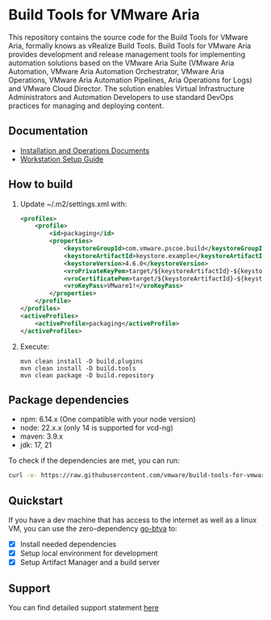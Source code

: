 # Build Tools for VMware Aria
This repository contains the source code for the Build Tools for VMware Aria, formally knows as vRealize Build Tools.
Build Tools for VMware Aria provides development and release management tools for implementing automation solutions based on the VMware Aria Suite (VMware Aria Automation, VMware Aria Automation Orchestrator, VMware Aria Operations, VMware Aria Automation Pipelines, Aria Operations for Logs) and VMware Cloud Director. The solution enables Virtual Infrastructure Administrators and Automation Developers to use standard DevOps practices for managing and deploying content.


## Documentation
- [Installation and Operations Documents](docs/archive/doc/markdown)
- [Workstation Setup Guide](docs/archive/doc/markdown/setup-workstation.md)

## How to build
1. Update ~/.m2/settings.xml with:
    ```xml
    <profiles>
        <profile>
            <id>packaging</id>
            <properties>
                <keystoreGroupId>com.vmware.pscoe.build</keystoreGroupId>
                <keystoreArtifactId>keystore.example</keystoreArtifactId>
                <keystoreVersion>4.6.0</keystoreVersion>
                <vroPrivateKeyPem>target/${keystoreArtifactId}-${keystoreVersion}/private_key.pem</vroPrivateKeyPem>
                <vroCertificatePem>target/${keystoreArtifactId}-${keystoreVersion}/cert.pem</vroCertificatePem>
                <vroKeyPass>VMware1!</vroKeyPass>
            </properties>
        </profile>
    </profiles>
    <activeProfiles>
        <activeProfile>packaging</activeProfile>
    </activeProfiles>
    ```
2. Execute:
    ```shell
    mvn clean install -D build.plugins
    mvn clean install -D build.tools
    mvn clean package -D build.repository
    ```

## Package dependencies
- npm: 6.14.x (One compatible with your node version)
- node: 22.x.x (only 14 is supported for vcd-ng)
- maven: 3.9.x
- jdk: 17, 21

To check if the dependencies are met, you can run:

```sh
curl -o- https://raw.githubusercontent.com/vmware/build-tools-for-vmware-aria/main/health.sh | bash
```

## Quickstart

If you have a dev machine that has access to the internet as well as a linux VM, you can use the zero-dependency [go-btva](https://github.com/Michaelpalacce/go-btva) to:
- [x] Install needed dependencies
- [x] Setup local environment for development
- [x] Setup Artifact Manager and a build server

## Support

You can find detailed support statement [here](./SUPPORT.md)
